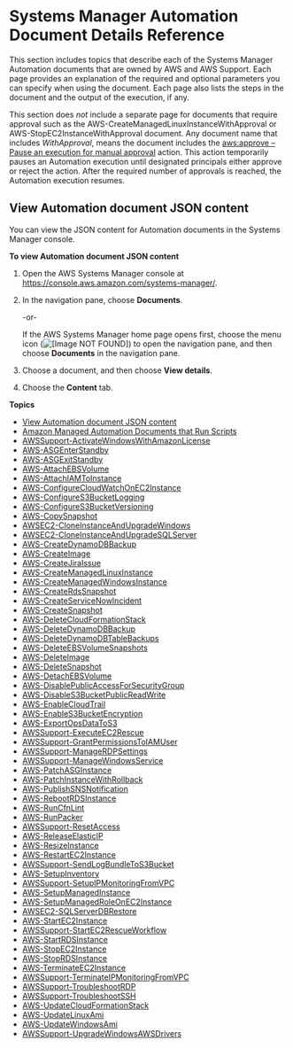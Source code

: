 # Systems Manager Automation Document Details Reference<a name="automation-documents-reference-details"></a>

This section includes topics that describe each of the Systems Manager Automation documents that are owned by AWS and AWS Support\. Each page provides an explanation of the required and optional parameters you can specify when using the document\. Each page also lists the steps in the document and the output of the execution, if any\. 

This section does *not* include a separate page for documents that require approval such as the AWS\-CreateManagedLinuxInstanceWithApproval or AWS\-StopEC2InstanceWithApproval document\. Any document name that includes *WithApproval*, means the document includes the [aws:approve – Pause an execution for manual approval](automation-actions.md#automation-action-approve) action\. This action temporarily pauses an Automation execution until designated principals either approve or reject the action\. After the required number of approvals is reached, the Automation execution resumes\. 

## View Automation document JSON content<a name="view-automation-json"></a>

You can view the JSON content for Automation documents in the Systems Manager console\.

**To view Automation document JSON content**

1. Open the AWS Systems Manager console at [https://console\.aws\.amazon\.com/systems\-manager/](https://console.aws.amazon.com/systems-manager/)\.

1. In the navigation pane, choose **Documents**\.

   \-or\-

   If the AWS Systems Manager home page opens first, choose the menu icon \(![\[Image NOT FOUND\]](http://docs.aws.amazon.com/systems-manager/latest/userguide/images/menu-icon-small.png)\) to open the navigation pane, and then choose **Documents** in the navigation pane\.

1. Choose a document, and then choose **View details**\.

1. Choose the **Content** tab\.

**Topics**
+ [View Automation document JSON content](#view-automation-json)
+ [Amazon Managed Automation Documents that Run Scripts](runbook-scripts.md)
+ [AWSSupport\-ActivateWindowsWithAmazonLicense](automation-awssupport-activatewindowswithamazonlicense.md)
+ [AWS\-ASGEnterStandby](automation-aws-asgenterstandby.md)
+ [AWS\-ASGExitStandby](automation-aws-asgexitstandby.md)
+ [AWS\-AttachEBSVolume](automation-aws-attachebsvolume.md)
+ [AWS\-AttachIAMToInstance](automation-aws-attachiamtoinstance.md)
+ [AWS\-ConfigureCloudWatchOnEC2Instance](automation-aws-configurecloudwatchonec2instance.md)
+ [AWS\-ConfigureS3BucketLogging](automation-aws-configures3bucketlogging.md)
+ [AWS\-ConfigureS3BucketVersioning](automation-aws-configures3bucketversioning.md)
+ [AWS\-CopySnapshot](automation-aws-copysnapshot.md)
+ [AWSEC2\-CloneInstanceAndUpgradeWindows](automation-awsec2-CloneInstanceAndUpgradeWindows.md)
+ [AWSEC2\-CloneInstanceAndUpgradeSQLServer](automation-awsec2-CloneInstanceAndUpgradeSQLServer.md)
+ [AWS\-CreateDynamoDBBackup](automation-aws-createdynamodbbackup.md)
+ [AWS\-CreateImage](automation-aws-createimage.md)
+ [AWS\-CreateJiraIssue](automation-aws-createjiraissue.md)
+ [AWS\-CreateManagedLinuxInstance](automation-aws-createmanagedlinuxinstance.md)
+ [AWS\-CreateManagedWindowsInstance](automation-aws-createmanagedwindowsinstance.md)
+ [AWS\-CreateRdsSnapshot](automation-aws-createrdssnapshot.md)
+ [AWS\-CreateServiceNowIncident](automation-aws-createservicenowincident.md)
+ [AWS\-CreateSnapshot](automation-aws-createsnapshot.md)
+ [AWS\-DeleteCloudFormationStack](automation-aws-deletecloudformationstack.md)
+ [AWS\-DeleteDynamoDBBackup](automation-aws-deletedynamodbbackup.md)
+ [AWS\-DeleteDynamoDBTableBackups](automation-aws-deletedynamodbtablebackups.md)
+ [AWS\-DeleteEBSVolumeSnapshots](automation-aws-deleteebsvolumesnapshots.md)
+ [AWS\-DeleteImage](automation-aws-deleteimage.md)
+ [AWS\-DeleteSnapshot](automation-aws-deletesnapshot.md)
+ [AWS\-DetachEBSVolume](automation-aws-detachebsvolume.md)
+ [AWS\-DisablePublicAccessForSecurityGroup](automation-aws-disablepublicaccessforsecuritygroup.md)
+ [AWS\-DisableS3BucketPublicReadWrite](automation-aws-disables3bucketpublicreadwrite.md)
+ [AWS\-EnableCloudTrail](automation-aws-enablecloudtrail.md)
+ [AWS\-EnableS3BucketEncryption](automation-aws-enableS3bucketencryption.md)
+ [AWS\-ExportOpsDataToS3](automation-aws-exportopsdatatos3.md)
+ [AWSSupport\-ExecuteEC2Rescue](automation-awssupport-executeec2rescue.md)
+ [AWSSupport\-GrantPermissionsToIAMUser](automation-awssupport-grantpermissionstoiamuser.md)
+ [AWSSupport\-ManageRDPSettings](automation-awssupport-managerdpsettings.md)
+ [AWSSupport\-ManageWindowsService](automation-awssupport-managewindowsservice.md)
+ [AWS\-PatchASGInstance](automation-aws-patchasginstance.md)
+ [AWS\-PatchInstanceWithRollback](automation-aws-patchinstancewithrollback.md)
+ [AWS\-PublishSNSNotification](automation-aws-publishsnsnotification.md)
+ [AWS\-RebootRDSInstance](automation-aws-rebootrdsinstance.md)
+ [AWS\-RunCfnLint](automation-aws-runcfnlint.md)
+ [AWS\-RunPacker](automation-aws-runpacker.md)
+ [AWSSupport\-ResetAccess](automation-awssupport-resetaccess.md)
+ [AWS\-ReleaseElasticIP](automation-aws-releaseelasticip.md)
+ [AWS\-ResizeInstance](automation-aws-resizeinstance.md)
+ [AWS\-RestartEC2Instance](automation-aws-restartec2instance.md)
+ [AWSSupport\-SendLogBundleToS3Bucket](automation-awssupport-sendlogbundletos3bucket.md)
+ [AWS\-SetupInventory](automation-aws-setupinventory.md)
+ [AWSSupport\-SetupIPMonitoringFromVPC](automation-aws-setupipmonitoringfromvpc.md)
+ [AWS\-SetupManagedInstance](automation-aws-setupmanagedinstance.md)
+ [AWS\-SetupManagedRoleOnEC2Instance](automation-aws-setupmanagedroleonec2instance.md)
+ [AWSEC2\-SQLServerDBRestore](automation-awsec2-sqlserverdbrestore.md)
+ [AWS\-StartEC2Instance](automation-aws-startec2instance.md)
+ [AWSSupport\-StartEC2RescueWorkflow](automation-awssupport-startec2rescueworkflow.md)
+ [AWS\-StartRDSInstance](automation-aws-startrdsinstance.md)
+ [AWS\-StopEC2Instance](automation-aws-stopec2instance.md)
+ [AWS\-StopRDSInstance](automation-aws-stoprdsinstance.md)
+ [AWS\-TerminateEC2Instance](automation-aws-terminateec2instance.md)
+ [AWSSupport\-TerminateIPMonitoringFromVPC](automation-awssupport-terminateipmonitoringfromvpc.md)
+ [AWSSupport\-TroubleshootRDP](automation-awssupport-troubleshootrdp.md)
+ [AWSSupport\-TroubleshootSSH](automation-awssupport-troubleshootssh.md)
+ [AWS\-UpdateCloudFormationStack](automation-aws-updatecloudformationstack.md)
+ [AWS\-UpdateLinuxAmi](automation-aws-updatelinuxami.md)
+ [AWS\-UpdateWindowsAmi](automation-aws-updatewindowsami.md)
+ [AWSSupport\-UpgradeWindowsAWSDrivers](automation-awssupport-upgradewindowsawsdrivers.md)